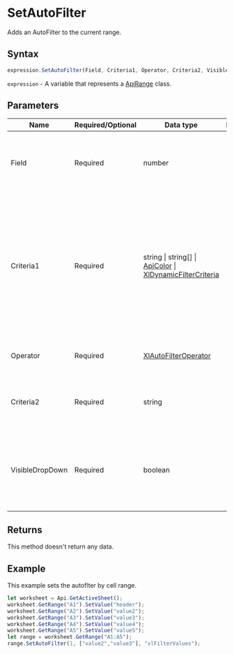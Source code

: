 # SetAutoFilter

Adds an AutoFilter to the current range.

## Syntax

```javascript
expression.SetAutoFilter(Field, Criteria1, Operator, Criteria2, VisibleDropDown);
```

`expression` - A variable that represents a [ApiRange](../ApiRange.md) class.

## Parameters

| **Name** | **Required/Optional** | **Data type** | **Default** | **Description** |
| ------------- | ------------- | ------------- | ------------- | ------------- |
| Field | Required | number |  | The integer offset of the field on which you want to base the filter (from the left of the list; the leftmost field is field one). |
| Criteria1 | Required | string \| string[] \| [ApiColor](../../ApiColor/ApiColor.md) \| [XlDynamicFilterCriteria](../../Enumeration/XlDynamicFilterCriteria.md) |  | The criteria (a string; for example, "101"). Use "=" to find blank fields, "&lt;&gt;" to find non-blank fields, and "&gt;&lt;" to select (No Data) fields in data types. If this argument is omitted, the criteria is All. If Operator is xlTop10Items, Criteria1 specifies the number of items (for example, "10"). |
| Operator | Required | [XlAutoFilterOperator](../../Enumeration/XlAutoFilterOperator.md) |  | An XlAutoFilterOperator constant specifying the type of filter. |
| Criteria2 | Required | string |  | The second criteria (a string). Used with Criteria1 and Operator to construct compound criteria. |
| VisibleDropDown | Required | boolean |  | True to display the AutoFilter drop-down arrow for the filtered field. False to hide the AutoFilter drop-down arrow for the filtered field. True by default. |

## Returns

This method doesn't return any data.

## Example

This example sets the autoflter by cell range.

```javascript editor-xlsx
let worksheet = Api.GetActiveSheet();
worksheet.GetRange("A1").SetValue("header");
worksheet.GetRange("A2").SetValue("value2");
worksheet.GetRange("A3").SetValue("value3");
worksheet.GetRange("A4").SetValue("value4");
worksheet.GetRange("A5").SetValue("value5");
let range = worksheet.GetRange("A1:A5");
range.SetAutoFilter(1, ["value2","value3"], "xlFilterValues");

```
